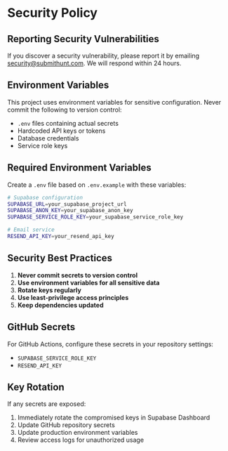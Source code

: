 # Security Policy

## Reporting Security Vulnerabilities

If you discover a security vulnerability, please report it by emailing security@submithunt.com. We will respond within 24 hours.

## Environment Variables

This project uses environment variables for sensitive configuration. Never commit the following to version control:

- `.env` files containing actual secrets
- Hardcoded API keys or tokens
- Database credentials
- Service role keys

## Required Environment Variables

Create a `.env` file based on `.env.example` with these variables:

```bash
# Supabase configuration
SUPABASE_URL=your_supabase_project_url
SUPABASE_ANON_KEY=your_supabase_anon_key
SUPABASE_SERVICE_ROLE_KEY=your_supabase_service_role_key

# Email service
RESEND_API_KEY=your_resend_api_key
```

## Security Best Practices

1. **Never commit secrets to version control**
2. **Use environment variables for all sensitive data**
3. **Rotate keys regularly**
4. **Use least-privilege access principles**
5. **Keep dependencies updated**

## GitHub Secrets

For GitHub Actions, configure these secrets in your repository settings:

- `SUPABASE_SERVICE_ROLE_KEY`
- `RESEND_API_KEY`

## Key Rotation

If any secrets are exposed:

1. Immediately rotate the compromised keys in Supabase Dashboard
2. Update GitHub repository secrets
3. Update production environment variables
4. Review access logs for unauthorized usage
